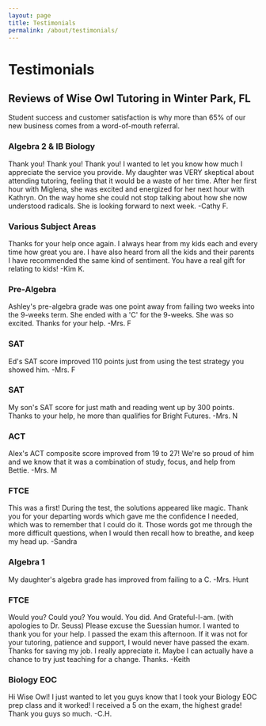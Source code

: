 ```yaml
---
layout: page
title: Testimonials
permalink: /about/testimonials/
---
```


# Testimonials

## Reviews of Wise Owl Tutoring in Winter Park, FL

Student success and customer satisfaction is why more than 65% of our new business comes from a word-of-mouth referral.

### Algebra 2 & IB Biology
Thank you! Thank you! Thank you! I wanted to let you know how much I appreciate the service you provide. My daughter was VERY skeptical about attending tutoring, feeling that it would be a waste of her time. After her first hour with Miglena, she was excited and energized for her next hour with Kathryn. On the way home she could not stop talking about how she now understood radicals. She is looking forward to next week.
-Cathy F.

### Various Subject Areas
Thanks for your help once again. I always hear from my kids each and every time how great you are. I have also heard from all the kids and their parents I have recommended the same kind of sentiment. You have a real gift for relating to kids!
-Kim K.

### Pre-Algebra
Ashley's pre-algebra grade was one point away from failing two weeks into the 9-weeks term. She ended with a 'C' for the 9-weeks. She was so excited. Thanks for your help.
-Mrs. F

### SAT
Ed's SAT score improved 110 points just from using the test strategy you showed him.
-Mrs. F

### SAT
My son's SAT score for just math and reading went up by 300 points. Thanks to your help, he more than qualifies for Bright Futures.
-Mrs. N

### ACT
Alex's ACT composite score improved from 19 to 27! We're so proud of him and we know that it was a combination of study, focus, and help from Bettie.
-Mrs. M

### FTCE
This was a first! During the test, the solutions appeared like magic. Thank you for your departing words which gave me the confidence I needed, which was to remember that I could do it. Those words got me through the more difficult questions, when I would then recall how to breathe, and keep my head up.
-Sandra

### Algebra 1
My daughter's algebra grade has improved from failing to a C.
-Mrs. Hunt

### FTCE
Would you? Could you? You would. You did. And Grateful-I-am. (with apologies to Dr. Seuss)
Please excuse the Suessian humor. I wanted to thank you for your help. I passed the exam this afternoon. If it was not for your tutoring, patience and support, I would never have passed the exam. Thanks for saving my job. I really appreciate it. Maybe I can actually have a chance to try just teaching for a change. Thanks.
-Keith

### Biology EOC
Hi Wise Owl!
I just wanted to let you guys know that I took your Biology EOC prep class and it worked! I received a 5 on the exam, the highest grade!
Thank you guys so much.
-C.H.